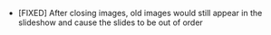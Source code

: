 - [FIXED] After closing images, old images would still appear in the slideshow and cause the slides to be out of order